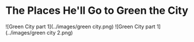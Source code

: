 The Places He'll Go to Green the City
===

![Green City part 1](../images/green city.png)
![Green City part 1](../images/green city 2.png)
